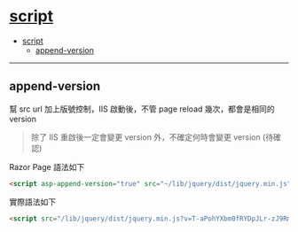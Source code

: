 # [script](https://www.learnrazorpages.com/razor-pages/tag-helpers/script-tag-helper)

- [script](#script)
  - [append-version](#append-version)

---

## append-version

幫 src url 加上版號控制，IIS 啟動後，不管 page reload 幾次，都會是相同的 version

> 除了 IIS 重啟後一定會變更 version 外，不確定何時會變更 version (待確認)

Razor Page 語法如下

```html
<script asp-append-version="true" src="~/lib/jquery/dist/jquery.min.js"></script>
```

實際語法如下

```html
<script src="/lib/jquery/dist/jquery.min.js?v=T-aPohYXbm0fRYDpJLr-zJ9RmYTswGsahAoIsNiMld4"></script>
```